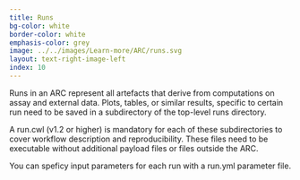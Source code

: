 ```yaml
---
title: Runs
bg-color: white
border-color: white
emphasis-color: grey
image: ../../images/Learn-more/ARC/runs.svg
layout: text-right-image-left
index: 10
---
```


Runs in an ARC represent all artefacts that derive from computations on assay and external data. Plots, tables, or similar results, specific to certain run need to be saved in a subdirectory of the top-level runs directory. 

A run.cwl (v1.2 or higher) is mandatory for each of these subdirectories to cover workflow description and reproducibility. These files need to be executable without additional payload files or files outside the ARC. 

You can speficy input parameters for each run with a run.yml parameter file. 

